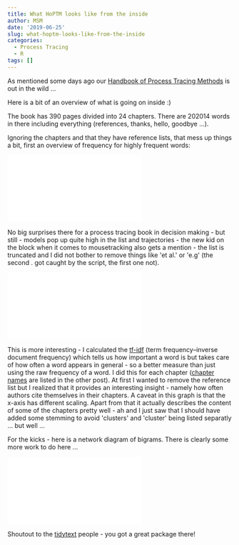 ```yaml
---
title: What HoPTM looks like from the inside
author: MSM
date: '2019-06-25'
slug: what-hoptm-looks-like-from-the-inside
categories:
  - Process Tracing
  - R
tags: []
---
```


As mentioned some days ago our [Handbook of Process Tracing Methods](https://www.schulte-mecklenbeck.com/post/hoptm/) is out in the wild ... 

Here is a bit of an overview of what is going on inside :)

The book has 390 pages divided into 24 chapters. There are 202014 words in there including everything (references, thanks, hello, goodbye ...). 

Ignoring the chapters and that they have reference lists, that mess up things a bit, first an overview of frequency for highly frequent words: 

![](/images/words_frequency.pdf)

No big surprises there for a process tracing book in decision making - but still - models pop up quite high in the list and trajectories - the new kid on the block when it comes to mousetracking also gets a mention - the list is truncated and I did not bother to remove things like 'et al.' or 'e.g' (the second . got caught by the script, the first one not).

![](/images/words_per_chapter.pdf)

This is more interesting - I calculated the [tf-idf](https://en.wikipedia.org/wiki/Tf–idf) (term frequency–inverse document frequency) which tells us how important a word is but takes care of how often a word appears in general - so a better measure than just using the raw frequency of a word. I did this for each chapter ([chapter names](https://www.schulte-mecklenbeck.com/post/hoptm/) are listed in the other post). At first I wanted to remove the reference list but I realized that it provides an interesting insight - namely how often authors cite themselves in their chapters. A caveat in this graph is that the x-axis has different scaling. Apart from that it actually describes the content of some of the chapters pretty well - ah and I just saw that I should have added some stemming to avoid 'clusters' and 'cluster' being listed separatly ... but well ...

For the kicks - here is a network diagram of bigrams. There is clearly some more work to do here ... 

![](/images/network.pdf)

Shoutout to the [tidytext](https://www.tidytextmining.com) people - you got a great package there! 
